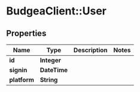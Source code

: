 # BudgeaClient::User

## Properties
Name | Type | Description | Notes
------------ | ------------- | ------------- | -------------
**id** | **Integer** |  | 
**signin** | **DateTime** |  | 
**platform** | **String** |  | 


